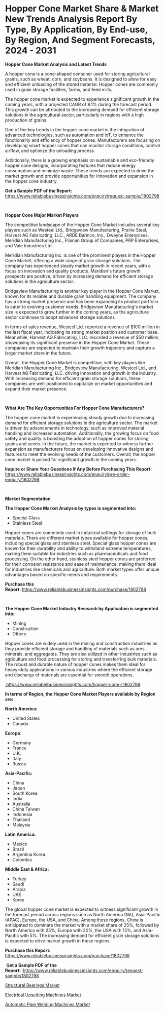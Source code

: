 <p><h1>Hopper Cone Market Share & Market New Trends Analysis Report By Type, By Application, By End-use, By Region, And Segment Forecasts, 2024 - 2031</h1></p><p><strong>Hopper Cone Market Analysis and Latest Trends</strong></p>
<p><p>A hopper cone is a cone-shaped container used for storing agricultural grains, such as wheat, corn, and soybeans. It is designed to allow for easy and efficient unloading of the stored material. Hopper cones are commonly used in grain storage facilities, farms, and feed mills.</p><p>The hopper cone market is expected to experience significant growth in the coming years, with a projected CAGR of 8.1% during the forecast period. This growth can be attributed to the increasing demand for efficient storage solutions in the agricultural sector, particularly in regions with a high production of grains.</p><p>One of the key trends in the hopper cone market is the integration of advanced technologies, such as automation and IoT, to enhance the functionality and efficiency of hopper cones. Manufacturers are focusing on developing smart hopper cones that can monitor storage conditions, control airflow, and optimize the unloading process.</p><p>Additionally, there is a growing emphasis on sustainable and eco-friendly hopper cone designs, incorporating features that reduce energy consumption and minimize waste. These trends are expected to drive the market growth and provide opportunities for innovation and expansion in the hopper cone industry.</p></p>
<p><strong>Get a Sample PDF of the Report:&nbsp;</strong> <a href="https://www.reliablebusinessinsights.com/enquiry/request-sample/1802798">https://www.reliablebusinessinsights.com/enquiry/request-sample/1802798</a></p>
<p>&nbsp;</p>
<p><strong>Hopper Cone Major Market Players</strong></p>
<p><p>The competitive landscape of the Hopper Cone Market includes several key players such as Westeel Ltd., Bridgeview Manufacturing, Prairie Steel, Harvest AG Fabricating, LLC., ARDE Barinco, Inc., Dwayne Enterprises, Meridian Manufacturing Inc., Flaman Group of Companies, PRP Enterprises, and Vale Industries Ltd. </p><p>Meridian Manufacturing Inc. is one of the prominent players in the Hopper Cone Market, offering a wide range of grain storage solutions. The company has experienced steady market growth in recent years, with a focus on innovation and quality products. Meridian's future growth prospects are positive, driven by increasing demand for efficient storage solutions in the agriculture sector. </p><p>Bridgeview Manufacturing is another key player in the Hopper Cone Market, known for its reliable and durable grain handling equipment. The company has a strong market presence and has been expanding its product portfolio to cater to evolving customer needs. Bridgeview Manufacturing's market size is expected to grow further in the coming years, as the agriculture sector continues to adopt advanced storage solutions. </p><p>In terms of sales revenue, Westeel Ltd. reported a revenue of $100 million in the last fiscal year, indicating its strong market position and customer base. Meanwhile, Harvest AG Fabricating, LLC. recorded a revenue of $50 million, showcasing its significant presence in the Hopper Cone Market. These companies are expected to maintain their growth trajectory and capture a larger market share in the future. </p><p>Overall, the Hopper Cone Market is competitive, with key players like Meridian Manufacturing Inc., Bridgeview Manufacturing, Westeel Ltd., and Harvest AG Fabricating, LLC. driving innovation and growth in the industry. With increasing demand for efficient grain storage solutions, these companies are well-positioned to capitalize on market opportunities and expand their market presence.</p></p>
<p>&nbsp;</p>
<p><strong>What Are The Key Opportunities For Hopper Cone Manufacturers?</strong></p>
<p><p>The hopper cone market is experiencing steady growth due to increasing demand for efficient storage solutions in the agriculture sector. The market is driven by advancements in technology, such as improved material handling and increased automation. Additionally, the growing focus on food safety and quality is boosting the adoption of hopper cones for storing grains and seeds. In the future, the market is expected to witness further expansion as manufacturers focus on developing innovative designs and features to meet the evolving needs of the customers. Overall, the hopper cone market is poised for significant growth in the coming years.</p></p>
<p><strong>Inquire or Share Your Questions If Any Before Purchasing This Report:</strong> <a href="https://www.reliablebusinessinsights.com/enquiry/pre-order-enquiry/1802798">https://www.reliablebusinessinsights.com/enquiry/pre-order-enquiry/1802798</a></p>
<p>&nbsp;</p>
<p><strong>Market Segmentation</strong></p>
<p><strong>The Hopper Cone Market Analysis by types is segmented into:</strong></p>
<p><ul><li>Special Glass</li><li>Stainless Steel</li></ul></p>
<p><p>Hopper cones are commonly used in industrial settings for storage of bulk materials. There are different market types available for hopper cones, including special glass and stainless steel. Special glass hopper cones are known for their durability and ability to withstand extreme temperatures, making them suitable for industries such as pharmaceuticals and food processing. On the other hand, stainless steel hopper cones are preferred for their corrosion resistance and ease of maintenance, making them ideal for industries like chemicals and agriculture. Both market types offer unique advantages based on specific needs and requirements.</p></p>
<p><strong>Purchase this Report:&nbsp;</strong><a href="https://www.reliablebusinessinsights.com/purchase/1802798">https://www.reliablebusinessinsights.com/purchase/1802798</a></p>
<p>&nbsp;</p>
<p><strong>The Hopper Cone Market Industry Research by Application is segmented into:</strong></p>
<p><ul><li>Mining</li><li>Construction</li><li>Others</li></ul></p>
<p><p>Hopper cones are widely used in the mining and construction industries as they provide efficient storage and handling of materials such as ores, minerals, and aggregates. They are also utilized in other industries such as agriculture and food processing for storing and transferring bulk materials. The robust and durable nature of hopper cones makes them ideal for heavy-duty applications in various industries where the efficient storage and discharge of materials are essential for smooth operations.</p></p>
<p><a href="https://www.reliablebusinessinsights.com/hopper-cone-r1802798">&nbsp;https://www.reliablebusinessinsights.com/hopper-cone-r1802798</a></p>
<p><strong>In terms of Region, the Hopper Cone Market Players available by Region are:</strong></p>
<p>
    <p> <strong> North America: </strong>
        <ul>
            <li>United States</li>
            <li>Canada</li>
        </ul>
        </p> 
    <p> <strong> Europe: </strong>
        <ul>
            <li>Germany</li>
            <li>France</li>
            <li>U.K.</li>
            <li>Italy</li>
            <li>Russia</li>
        </ul>
        </p> 
    <p> <strong> Asia-Pacific: </strong>
        <ul>
            <li>China</li>
            <li>Japan</li>
            <li>South Korea</li>
            <li>India</li>
            <li>Australia</li>
            <li>China Taiwan</li>
            <li>Indonesia</li>
            <li>Thailand</li>
            <li>Malaysia</li>
        </ul>
        </p> 
    <p> <strong> Latin America: </strong>
        <ul>
            <li>Mexico</li>
            <li>Brazil</li>
            <li>Argentina Korea</li>
            <li>Colombia</li>
        </ul>
        </p> 
    <p> <strong> Middle East & Africa: </strong>
        <ul>
            <li>Turkey</li>
            <li>Saudi</li>
            <li>Arabia</li>
            <li>UAE</li>
            <li>Korea</li>
        </ul>
    </p>
    </p>
<p><p>The global hopper cone market is expected to witness significant growth in the forecast period across regions such as North America (NA), Asia-Pacific (APAC), Europe, the USA, and China. Among these regions, China is anticipated to dominate the market with a market share of 35%, followed by North America with 25%, Europe with 20%, the USA with 15%, and Asia-Pacific with 5%. The increasing demand for efficient grain storage solutions is expected to drive market growth in these regions.</p></p>
<p><strong>Purchase this Report: </strong><a href="https://www.reliablebusinessinsights.com/purchase/1802798">https://www.reliablebusinessinsights.com/purchase/1802798</a></p>
<p>&nbsp;<strong>Get a Sample PDF of the Report:&nbsp;&nbsp;</strong><a href="https://www.reliablebusinessinsights.com/enquiry/request-sample/1802798">https://www.reliablebusinessinsights.com/enquiry/request-sample/1802798</a></p>
<p><strong></strong></p>
<p><p><a href="https://github.com/kishanagarner91/Market-Research-Report-List-1/blob/main/structural-bearings-market.md">Structural Bearings Market</a></p><p><a href="https://github.com/FredaSauer/Market-Research-Report-List-1/blob/main/electrical-upsetting-machines-market.md">Electrical Upsetting Machines Market</a></p><p><a href="https://github.com/arabintang013/Market-Research-Report-List-1/blob/main/automatic-pipe-welding-machines-market.md">Automatic Pipe Welding Machines Market</a></p></p>